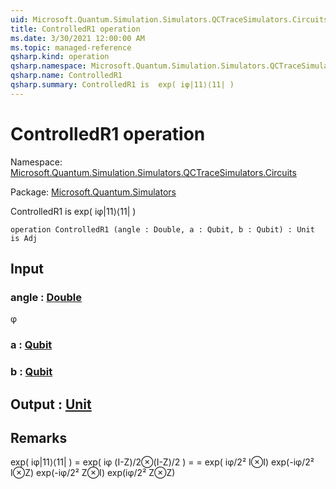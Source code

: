 ```yaml
---
uid: Microsoft.Quantum.Simulation.Simulators.QCTraceSimulators.Circuits.ControlledR1
title: ControlledR1 operation
ms.date: 3/30/2021 12:00:00 AM
ms.topic: managed-reference
qsharp.kind: operation
qsharp.namespace: Microsoft.Quantum.Simulation.Simulators.QCTraceSimulators.Circuits
qsharp.name: ControlledR1
qsharp.summary: ControlledR1 is  exp( iφ|11⟩⟨11| )
---
```


# ControlledR1 operation

Namespace: [Microsoft.Quantum.Simulation.Simulators.QCTraceSimulators.Circuits](xref:Microsoft.Quantum.Simulation.Simulators.QCTraceSimulators.Circuits)

Package: [Microsoft.Quantum.Simulators](https://nuget.org/packages/Microsoft.Quantum.Simulators)


ControlledR1 is  exp( iφ|11⟩⟨11| )

```qsharp
operation ControlledR1 (angle : Double, a : Qubit, b : Qubit) : Unit is Adj
```


## Input

### angle : [Double](xref:microsoft.quantum.lang-ref.double)

φ


### a : [Qubit](xref:microsoft.quantum.lang-ref.qubit)




### b : [Qubit](xref:microsoft.quantum.lang-ref.qubit)





## Output : [Unit](xref:microsoft.quantum.lang-ref.unit)



## Remarks

exp( iφ|11⟩⟨11| ) = exp( iφ (I-Z)/2⊗(I-Z)/2 ) == exp( iφ/2² I⊗I) exp(-iφ/2² I⊗Z) exp(-iφ/2² Z⊗I) exp(iφ/2² Z⊗Z)